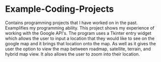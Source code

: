 # Example-Coding-Projects
Contains programming projects that I have worked on in the past. Examplifies my programming ability.
This project shows my experience of working with the Google API's. The program uses a Tkinter entry widget which allows the user to input a location that they would like to see on the google map and it brings that location onto the map. As well as it gives the user the option to view the map between roadmap, satellite, terrain, and hybrid map view. It also allows the user to zoom into their location.
